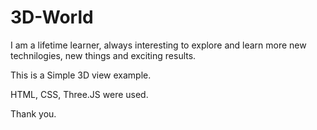 # 3D-World

I am a lifetime learner, always interesting to explore and learn more new technilogies, new things and exciting results.

This is a Simple 3D view example.

HTML, CSS, Three.JS were used.

Thank you.
